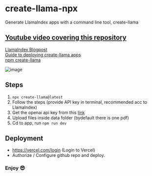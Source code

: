 # create-llama-npx
Generate LlamaIndex apps with a command line tool, create-llama

## [Youtube video covering this repository](https://youtu.be/D8PM89Xry7Q)

[LlamaIndex Blogpost](https://blog.llamaindex.ai/create-llama-a-command-line-tool-to-generate-llamaindex-apps-8f7683021191)  
[Guide to deploying create-llama apps](https://blog.llamaindex.ai/shipping-your-retrieval-augmented-generation-app-to-production-with-create-llama-7bbe43b6287d)  
[npm create-llama](https://www.npmjs.com/package/create-llama)

![image](https://github.com/sudarshan-koirala/create-llama-npx/assets/14214659/af1b9fec-42f0-4e70-b4af-8fe80ec720bf)


## Steps
1. `npx create-llama@latest`
2. Follow the steps (provide API key in terminal, recommended acc to LlamaIndex)
3. Get the openai api key from this [link](https://platform.openai.com/api-keys)
4. Upload files inside data folder (bydefault there is one pdf)
5. Cd to app, run `npm run dev`


## Deployment
- https://vercel.com/login (Login to Vercel)
- Authorize / Configure github repo and deploy.

### Enjoy 😎

